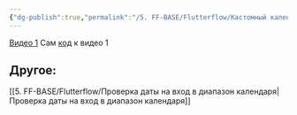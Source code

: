 ```yaml
---
{"dg-publish":true,"permalink":"/5. FF-BASE/Flutterflow/Кастомный календарь/","created":"2024-11-14T18:16:20.811-03:00","updated":"2024-11-15T13:11:11.684-03:00"}
---
```



[Видео 1](https://www.youtube.com/watch?v=f48J4dyIcFQ)
Сам [код](https://tbnocode.com/blog/how-to-build-calendar-widget-with-custom-function-in-flutterflow) к видео 1


## Другое:
[[5. FF-BASE/Flutterflow/Проверка даты на вход в диапазон календаря\|Проверка даты на вход в диапазон календаря]]